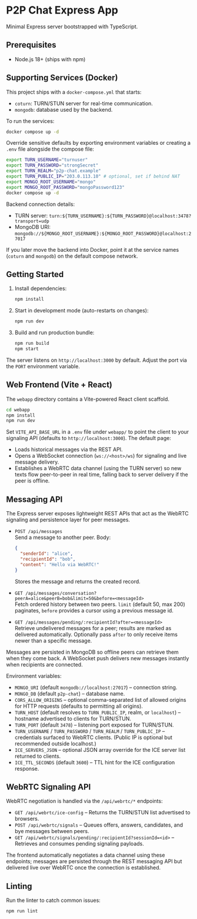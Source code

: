 # P2P Chat Express App

Minimal Express server bootstrapped with TypeScript.

## Prerequisites
- Node.js 18+ (ships with npm)

## Supporting Services (Docker)
This project ships with a `docker-compose.yml` that starts:
- `coturn`: TURN/STUN server for real-time communication.
- `mongodb`: database used by the backend.

To run the services:
```bash
docker compose up -d
```

Override sensitive defaults by exporting environment variables or creating a `.env` file alongside the compose file:
```bash
export TURN_USERNAME="turnuser"
export TURN_PASSWORD="strongSecret"
export TURN_REALM="p2p-chat.example"
export TURN_PUBLIC_IP="203.0.113.10" # optional, set if behind NAT
export MONGO_ROOT_USERNAME="mongo"
export MONGO_ROOT_PASSWORD="mongoPassword123"
docker compose up -d
```

Backend connection details:
- TURN server: `turn:${TURN_USERNAME}:${TURN_PASSWORD}@localhost:3478?transport=udp`
- MongoDB URI: `mongodb://${MONGO_ROOT_USERNAME}:${MONGO_ROOT_PASSWORD}@localhost:27017`

If you later move the backend into Docker, point it at the service names (`coturn` and `mongodb`) on the default compose network.

## Getting Started
1. Install dependencies:
   ```bash
   npm install
   ```
2. Start in development mode (auto-restarts on changes):
   ```bash
   npm run dev
   ```
3. Build and run production bundle:
   ```bash
   npm run build
   npm start
   ```

The server listens on `http://localhost:3000` by default. Adjust the port via the `PORT` environment variable.

## Web Frontend (Vite + React)
The `webapp` directory contains a Vite-powered React client scaffold.

```bash
cd webapp
npm install
npm run dev
```

Set `VITE_API_BASE_URL` in a `.env` file under `webapp/` to point the client to your signaling API (defaults to `http://localhost:3000`). The default page:
- Loads historical messages via the REST API.
- Opens a WebSocket connection (`ws://<host>/ws`) for signaling and live message delivery.
- Establishes a WebRTC data channel (using the TURN server) so new texts flow peer-to-peer in real time, falling back to server delivery if the peer is offline.

## Messaging API
The Express server exposes lightweight REST APIs that act as the WebRTC signaling and persistence layer for peer messages.

- `POST /api/messages`  
  Send a message to another peer. Body:
  ```json
  {
    "senderId": "alice",
    "recipientId": "bob",
    "content": "Hello via WebRTC!"
  }
  ```
  Stores the message and returns the created record.

- `GET /api/messages/conversation?peerA=alice&peerB=bob&limit=50&before=<messageId>`  
  Fetch ordered history between two peers. `limit` (default 50, max 200) paginates, `before` provides a cursor using a previous message id.

- `GET /api/messages/pending/:recipientId?after=<messageId>`  
  Retrieve undelivered messages for a peer; results are marked as delivered automatically. Optionally pass `after` to only receive items newer than a specific message.

Messages are persisted in MongoDB so offline peers can retrieve them when they come back. A WebSocket push delivers new messages instantly when recipients are connected.

Environment variables:
- `MONGO_URI` (default `mongodb://localhost:27017`) – connection string.
- `MONGO_DB` (default `p2p-chat`) – database name.
- `CORS_ALLOW_ORIGINS` – optional comma-separated list of allowed origins for HTTP requests (defaults to permitting all origins).
- `TURN_HOST` (default resolves to `TURN_PUBLIC_IP`, realm, or `localhost`) – hostname advertised to clients for TURN/STUN.
- `TURN_PORT` (default `3478`) – listening port exposed for TURN/STUN.
- `TURN_USERNAME` / `TURN_PASSWORD` / `TURN_REALM` / `TURN_PUBLIC_IP` – credentials surfaced to WebRTC clients. (Public IP is optional but recommended outside localhost.)
- `ICE_SERVERS_JSON` – optional JSON array override for the ICE server list returned to clients.
- `ICE_TTL_SECONDS` (default `3600`) – TTL hint for the ICE configuration response.

## WebRTC Signaling API
WebRTC negotiation is handled via the `/api/webrtc/*` endpoints:

- `GET /api/webrtc/ice-config` – Returns the TURN/STUN list advertised to browsers.
- `POST /api/webrtc/signals` – Queues offers, answers, candidates, and bye messages between peers.
- `GET /api/webrtc/signals/pending/:recipientId?sessionId=<id>` – Retrieves and consumes pending signaling payloads.

The frontend automatically negotiates a data channel using these endpoints; messages are persisted through the REST messaging API but delivered live over WebRTC once the connection is established.

## Linting
Run the linter to catch common issues:
```bash
npm run lint
```
